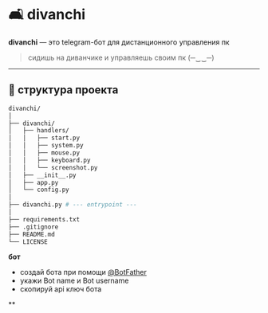 
# 🛋️ divanchi

**divanchi** — это telegram-бот для дистанционного управления пк
> сидишь на диванчике и управляешь своим пк (─‿‿─)

---

## 📂 структура проекта

```bash
divanchi/
│
├── divanchi/
│   ├── handlers/
│   │   ├── start.py
│   │   ├── system.py
│   │   ├── mouse.py
│   │   ├── keyboard.py
│   │   └── screenshot.py
│   ├── __init__.py
│   ├── app.py
│   └── config.py
│
├── divanchi.py # --- entrypoint ---
│
├── requirements.txt
├── .gitignore
├── README.md
└── LICENSE
```


**бот**
- создай бота при помощи [@BotFather](https://telegram.me/BotFather)
- укажи Bot name и Bot username
- скопируй api ключ бота

**


